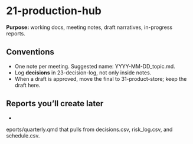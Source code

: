 ﻿# 21-production-hub

**Purpose:** working docs, meeting notes, draft narratives, in-progress reports.

## Conventions
- One note per meeting. Suggested name: YYYY-MM-DD_topic.md.
- Log **decisions** in 23-decision-log, not only inside notes.
- When a draft is approved, move the final to 31-product-store; keep the draft here.

## Reports you’ll create later
- eports/quarterly.qmd that pulls from decisions.csv, risk_log.csv, and schedule.csv.
